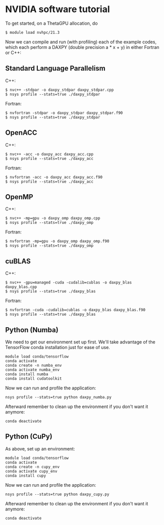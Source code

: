 # NVIDIA software tutorial

To get started, on a ThetaGPU allocation, do

```
$ module load nvhpc/21.3
```

Now we can compile and run (with profiling) each of the example codes, which
each perform a DAXPY (double precision a * x + y) in either Fortran or C++:

## Standard Language Parallelism

C++:
```
$ nvc++ -stdpar -o daxpy_stdpar daxpy_stdpar.cpp
$ nsys profile --stats=true ./daxpy_stdpar
```

Fortran:
```
$ nvfortran -stdpar -o daxpy_stdpar daxpy_stdpar.f90
$ nsys profile --stats=true ./daxpy_stdpar
```
## OpenACC

C++:
```
$ nvc++ -acc -o daxpy_acc daxpy_acc.cpp
$ nsys profile --stats=true ./daxpy_acc
```

Fortran:
```
$ nvfortran -acc -o daxpy_acc daxpy_acc.f90
$ nsys profile --stats=true ./daxpy_acc
```

## OpenMP

C++:
```
$ nvc++ -mp=gpu -o daxpy_omp daxpy_omp.cpp
$ nsys profile --stats=true ./daxpy_omp
```

Fortran:
```
$ nvfortran -mp=gpu -o daxpy_omp daxpy_omp.f90
$ nsys profile --stats=true ./daxpy_omp
```

## cuBLAS

C++:
```
$ nvc++ -gpu=managed -cuda -cudalib=cublas -o daxpy_blas daxpy_blas.cpp
$ nsys profile --stats=true ./daxpy_blas
```

Fortran:
```
$ nvfortran -cuda -cudalib=cublas -o daxpy_blas daxpy_blas.f90
$ nsys profile --stats=true ./daxpy_blas
```

## Python (Numba)

We need to get our environment set up first. We'll take advantage of the
TensorFlow conda installation just for ease of use.
```
module load conda/tensorflow
conda activate
conda create -n numba_env
conda activate numba_env
conda install numba
conda install cudatoolkit
```

Now we can run and profile the application:
```
nsys profile --stats=true python daxpy_numba.py
```

Afterward remember to clean up the environment if you don't want it anymore:
```
conda deactivate
```

## Python (CuPy)

As above, set up an environment:
```
module load conda/tensorflow
conda activate
conda create -n cupy_env
conda activate cupy_env
conda install cupy
```

Now we can run and profile the application:
```
nsys profile --stats=true python daxpy_cupy.py
```

Afterward remember to clean up the environment if you don't want it anymore:
```
conda deactivate
```
